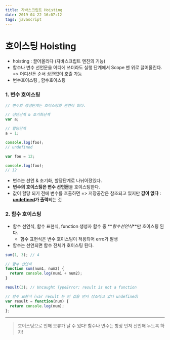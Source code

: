 ```yaml
---
title: 자바스크립트 Hoisting
date: 2019-04-22 16:07:12
tags: javascript
---
```


# 호이스팅 Hoisting

- hoisting : 끌어올리다 (자바스크립트 엔진의 기능)
- 함수나 변수 선언문을 어디에 쓰더라도 실행 단계에서 Scope 맨 위로 끌어올린다. => 어디선든 순서 상관없이 호출 가능
- 변수호이스팅 , 함수호이스팅

### 1. 변수 호이스팅

```js
// 변수의 생성단계는 호이스팅과 관련이 있다.

// 선언단계 & 초기화단계
var a;

// 할당단계
a = 1;
```

```js
console.log(foo);
// undefined

var foo = 12;

console.log(foo);
// 12
```

- 변수는 선언 & 초기화, 할당단계로 나뉘어졌있다.
- **변수의 호이스팅은 변수 선언문**을 호이스팅한다.
- 값이 할당 되기 전에 변수를 호출하면
  => 저장공간은 참조되고 있지만 **값이 없다** : **<u>undefined</u>가 출력**되는 것

### 2. 함수 호이스팅

- 함수 선언식, 함수 표현식, function 생성자 함수 중 **_함수선언식_**만 호이스팅 된다.
  - 함수 표현식은 변수 호이스팅이 적용되어 erro가 발생
- 함수는 선언되면 함수 전체가 호이스팅 된다.

```js
sum(1, 3); // 4

// 함수 선언식
function sum(num1, num2) {
  return console.log(num1 + num2);
}

result(3); // Uncaught TypeError: result is not a function

// 함수 표현식 (var result 는 빈 값을 먼저 참조하고 있다 undefined)
var result = function(num) {
  return console.log(num);
};
```

---

> 호이스팅으로 인해 오류가 날 수 있다!
> 함수나 변수는 항상 먼저 선언해 두도록 하자!
